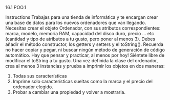 16.1 POO.1

Instructions
Trabajas para una tienda de informática y te encargan crear una base de datos para los nuevos ordenadores que van llegando.
Necesitas crear el objeto Ordenador, con sus atributos correspondientes: marca, modelo, memoria RAM, capacidad del disco duro, precio ... etc (cantidad y tipo de  atributos a tu gusto, pero poner al menos 3).
Debes añadir el método constructor, los getters y setters y el toString(). Recuerda no hacer copiar y pegar, ni buscar ningún método de generación de código automático. Hay que pensar y practicar, al menos por hoy!
Siéntete libre de modificar el toString a tu gusto.
Una vez definida la clase del ordenador, crea al menos 3 instancias y prueba a imprimir los objetos en dos maneras:
1. Todas sus características
2. Imprime solo características sueltas como la marca y el precio del ordenador elegido.
3. Probar a cambiar una propiedad y volver a mostrarla.
